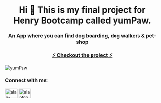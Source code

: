 <h1 align="center">Hi 👋 This is my final project for Henry Bootcamp called yumPaw.</h1>
<h3 align="center">An App where you can find dog boarding, dog walkers & pet-shop</h3>

<a href="https://client-pg-teixeira26.vercel.app/"><h3 align="center">⚡ Checkout the project ⚡</h3></a>

<img alt="yumPaw" src="https://i.postimg.cc/3JdkY9hk/yumpaw.png">






<h3 align="left">Connect with me:</h3>
<p align="left">
<a href="https://linkedin.com/in/alan-topczylo" target="blank"><img align="center" src="https://raw.githubusercontent.com/rahuldkjain/github-profile-readme-generator/master/src/images/icons/Social/linked-in-alt.svg" alt="alan-topczylo" height="30" width="40" /></a>
<a href="https://instagram.com/alantopczylo" target="blank"><img align="center" src="https://raw.githubusercontent.com/rahuldkjain/github-profile-readme-generator/master/src/images/icons/Social/instagram.svg" alt="alantopczylo" height="30" width="40" /></a>
</p>
